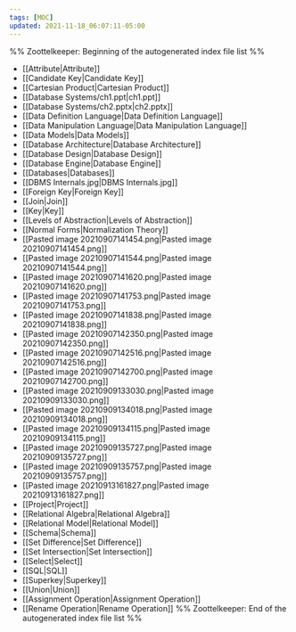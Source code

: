 ```yaml
---
tags: [MOC]
updated: 2021-11-18_06:07:11-05:00
---
```

%% Zoottelkeeper: Beginning of the autogenerated index file list  %%
- [[Attribute|Attribute]]
- [[Candidate Key|Candidate Key]]
- [[Cartesian Product|Cartesian Product]]
- [[Database Systems/ch1.ppt|ch1.ppt]]
- [[Database Systems/ch2.pptx|ch2.pptx]]
- [[Data Definition Language|Data Definition Language]]
- [[Data Manipulation Language|Data Manipulation Language]]
- [[Data Models|Data Models]]
- [[Database Architecture|Database Architecture]]
- [[Database Design|Database Design]]
- [[Database Engine|Database Engine]]
- [[Databases|Databases]]
- [[DBMS Internals.jpg|DBMS Internals.jpg]]
- [[Foreign Key|Foreign Key]]
- [[Join|Join]]
- [[Key|Key]]
- [[Levels of Abstraction|Levels of Abstraction]]
- [[Normal Forms|Normalization Theory]]
- [[Pasted image 20210907141454.png|Pasted image 20210907141454.png]]
- [[Pasted image 20210907141544.png|Pasted image 20210907141544.png]]
- [[Pasted image 20210907141620.png|Pasted image 20210907141620.png]]
- [[Pasted image 20210907141753.png|Pasted image 20210907141753.png]]
- [[Pasted image 20210907141838.png|Pasted image 20210907141838.png]]
- [[Pasted image 20210907142350.png|Pasted image 20210907142350.png]]
- [[Pasted image 20210907142516.png|Pasted image 20210907142516.png]]
- [[Pasted image 20210907142700.png|Pasted image 20210907142700.png]]
- [[Pasted image 20210909133030.png|Pasted image 20210909133030.png]]
- [[Pasted image 20210909134018.png|Pasted image 20210909134018.png]]
- [[Pasted image 20210909134115.png|Pasted image 20210909134115.png]]
- [[Pasted image 20210909135727.png|Pasted image 20210909135727.png]]
- [[Pasted image 20210909135757.png|Pasted image 20210909135757.png]]
- [[Pasted image 20210913161827.png|Pasted image 20210913161827.png]]
- [[Project|Project]]
- [[Relational Algebra|Relational Algebra]]
- [[Relational Model|Relational Model]]
- [[Schema|Schema]]
- [[Set Difference|Set Difference]]
- [[Set Intersection|Set Intersection]]
- [[Select|Select]]
- [[SQL|SQL]]
- [[Superkey|Superkey]]
- [[Union|Union]]
- [[Assignment Operation|Assignment Operation]]
- [[Rename Operation|Rename Operation]]
%% Zoottelkeeper: End of the autogenerated index file list  %%
